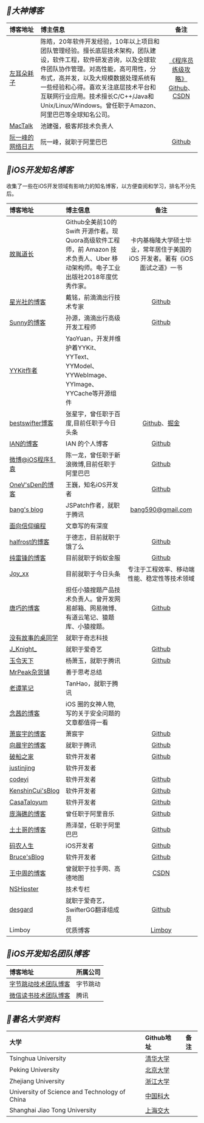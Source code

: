 
## *💎大神博客*

|博客地址|博主信息|备注|
|:---|:--|:---:
[左耳朵耗子](https://coolshell.cn)|陈皓，20年软件开发经验，10年以上项目和团队管理经验。擅长底层技术架构，团队建设，软件工程，软件研发咨询，以及全球软件团队协作管理。对高性能，高可用性，分布式，高并发，以及大规模数据处理系统有一些经验和心得。喜欢关注底层技术平台和互联网行业应用。技术擅长C/C++/Java和Unix/Linux/Windows。曾任职于Amazon、阿里巴巴等全球知名公司。|[《程序员练级攻略》](https://coolshell.cn/articles/4990.html)<br>[Github](https://github.com/haoel)、[CSDN](https://blog.csdn.net/haoel/article/list/1?)
[MacTalk](http://macshuo.com)|池建强，极客邦技术负责人|
[阮一峰的网络日志](http://www.ruanyifeng.com/blog/archives.html)|阮一峰，就职于阿里巴巴|[Github](https://github.com/ruanyf)

## *iOS开发知名博客*
收集了一些在iOS开发领域有影响力的知名博客，以方便查阅和学习，排名不分先后。

|博客地址|博主信息|备注|
|:---|:--|:---:
[故胤道长](https://www.jianshu.com/u/8d5b91490ca5)|Github全美前10的 Swift 开源作者。现Quora高级软件工程师，前 Amazon 技术负责人、Uber 移动架构师。电子工业出版社2018年度优秀作家。|卡内基梅隆大学硕士毕业，常年居住于美国的 iOS 开发者。著有《iOS 面试之道》一书
[星光社的博客](https://ming1016.github.io)|戴铭，前滴滴出行技术专家|[Github](https://github.com/ming1016)
[Sunny的博客](http://blog.sunnyxx.com)|孙源，滴滴出行高级开发工程师|[Github](https://github.com/forkingdog)
[YYKit作者](https://github.com/ibireme/)|YaoYuan，开发并维护着YYKit、YYText、YYModel、YYWebImage、YYImage、YYCache等开源组件|
[bestswifter博客](https://bestswifter.com/#open)|张星宇，曾任职于百度,目前任职于今日头条|[Github](https://github.com/bestswifter/blog)、[掘金](https://juejin.im/user/57638ad8207703006b06e3ef/posts)
[IAN的博客](https://www.ianisme.com/category/ios)|IAN 的个人博客|[Github](https://github.com/ianisme?tab=repositories)
[微博@iOS程序犭袁](https://www.jianshu.com/u/96a14318a4de)|陈一龙，曾任职于新浪微博,目前任职于阿里巴巴|[Github](https://github.com/ChenYilong?tab=repositories)
[OneV'sDen的博客](https://onevcat.com/page/2/#blog)|王巍，知名iOS开发者|[Github](https://github.com/onevcat)
[bang's blog](http://blog.cnbang.net/archives/)|JSPatch作者，就职于腾讯|bang590@gmail.com
[面向信仰编程](https://draveness.me)|文章写的有深度|
[halfrost的博客](https://halfrost.com/tag/ios/)|于德志，目前就职于饿了么|[Github](https://github.com/halfrost)
[纯雷锋的博客](http://blog.leichunfeng.com)|目前就职于蚂蚁金服|[Github](https://github.com/leichunfeng)
[Joy_xx](https://juejin.im/user/5656f11760b28da566412f03/posts)|目前就职于今日头条|专注于工程效率、移动端性能、稳定性等技术领域
[唐巧的博客](http://blog.devtang.com)|担任小猿搜题产品技术负责人。曾开发网易邮箱、网易微博、有道云笔记、猿题库、小猿搜题。|[Github](https://github.com/tangqiaoboy)
[没有故事的桌同学](https://juejin.im/user/5624c86b60b2b199f7611227/posts)|就职于奇志科技|
[J_Knight_](https://juejin.im/user/57f8ffda2e958a005581e3c0/posts)|就职于爱奇艺|[Github](https://github.com/knightsj)
[玉令天下](http://yulingtianxia.com)|杨萧玉，就职于腾讯|[Github](https://github.com/yulingtianxia)
[MrPeak杂货铺](http://mrpeak.cn)|善于思考总结|
[老谭笔记](http://www.tanhao.me/archives/)|TanHao，就职于腾讯|
[念茜的博客](https://blog.csdn.net/yiyaaixuexi)|iOS 圈的女神人物, 写的关于安全问题的文章都值得一看|
[萧宸宇的博客](http://iiiyu.com/page/17/)|萧宸宇|[Github](https://github.com/iiiyu)
[向晨宇的博客](http://www.iosxxx.com/)|就职于腾讯|[Github](https://github.com/iiiyu)
[破船之家](http://beyondvincent.com/archives/)|软件开发者|[Github](https://github.com/BeyondVincent)
[justinjing](https://blog.csdn.net/justinjing0612/article/category/925686)|软件开发者|
[codeyi](http://coderyi.com/)|软件开发者|[Github](https://github.com/coderyi)
[KenshinCui'sBlog](http://coderyi.com/)|软件开发者|[Github](https://github.com/coderyi)
[CasaTaloyum](https://casatwy.com/)|软件开发者|[Github](https://github.com/casatwy)
[庞海礁的博客](http://www.olinone.com/)|曾任职于阿里音乐|[Github](https://github.com/panghaijiao)
[土土哥的博客](http://tutuge.me/)|燕泽堃，任职于阿里巴巴|[Github](https://github.com/zekunyan)
[码农人生](http://msching.github.io/)|iOS开发者|[Github](https://github.com/msching)
[Bruce'sBlog](http://www.heyuan110.com/all-archives/)|软件开发者|[Github](https://github.com/heyuan110)
[王中周的博客](http://foggry.com/)|曾就职于拉手网、高德地图|[CSDN](https://blog.csdn.net/wzzvictory)
[NSHipster](https://nshipster.cn/)|技术专栏|
[desgard](https://www.desgard.com)|就职于爱奇艺，SwifterGG翻译组成员|[Github](https://github.com/desgard)
|Limboy|优质博客|[Limboy](https://limboy.me/category/tech.html)


## *iOS开发知名团队博客*

|博客地址|所属公司|
|:---|:--
[字节跳动技术团队博客](https://techblog.toutiao.com)|字节跳动|
[微信读书技术团队博客](http://wereadteam.github.io/archives/)|腾讯|


## *著名大学资料*

|大学|Github地址|备注|
|:---|:--|:---:
|Tsinghua University|[清华大学](https://github.com/PKUanonym/REKCARC-TSC-UHT)|
|Peking University|[北京大学](https://github.com/lib-pku/libpku)|
|Zhejiang University|[浙江大学](https://github.com/QSCTech/zju-icicles)|
|University of Science and Technology of China|[中国科大](https://github.com/USTC-Resource/USTC-Course)|
|Shanghai Jiao Tong University|[上海交大](https://github.com/CoolPhilChen/SJTU-Courses)|




